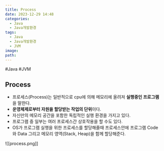 ```yaml
---
title: Process
date: 2023-12-29 14:48
categories:
  - Java
  - Java개발환경
tags:
  - Java
  - Java개발환경
  - JVM
image: 
path:
---
```

#Java #JVM 

## Process
+ 프로세스(Process)는 일반적으로 cpu에 의해 메모리에 올려져 **실행중인 프로그램**을 말한다.
+ **운영체제로부터 자원을 할당받는 작업의 단위**이다.
+ 자신만의 메모리 공간을 포함한 독립적인 실행 환경을 가지고 있다.
+ 프로그램 중 일부는 여러 프로세스간 상호작용을 할 수도 있다.
+ OS가 프로그램 실행을 위한 프로세스를 할당해줄때 프로세스안에 프로그램 Code와 Data 그리고 메모리 영역(Stack, Heap)을 함께 할당해준다.

![[process.png]]